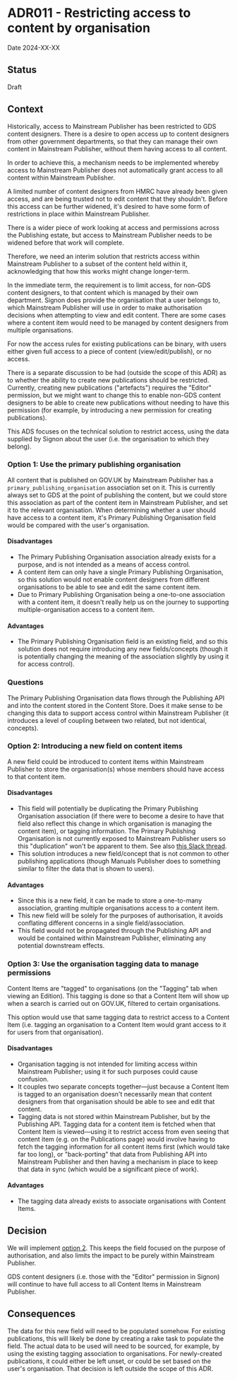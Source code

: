 # ADR011 - Restricting access to content by organisation

Date 2024-XX-XX

## Status

Draft

## Context

Historically, access to Mainstream Publisher has been restricted to GDS content designers. There is a desire to open access up to content designers from other government departments, so that they can manage their own content in Mainstream Publisher, without them having access to all content.

In order to achieve this, a mechanism needs to be implemented whereby access to Mainstream Publisher does not automatically grant access to all content within Mainstream Publisher.

A limited number of content designers from HMRC have already been given access, and are being trusted not to edit content that they shouldn't. Before this access can be further widened, it's desired to have some form of restrictions in place within Mainstream Publisher. 

There is a wider piece of work looking at access and permissions across the Publishing estate, but access to Mainstream Publisher needs to be widened before that work will complete.

Therefore, we need an interim solution that restricts access within Mainstream Publisher to a subset of the content held within it, acknowledging that how this works might change longer-term.

In the immediate term, the requirement is to limit access, for non-GDS content designers, to that content which is managed by their own department. Signon does provide the organisation that a user belongs to, which Mainstream Publisher will use in order to make authorisation decisions when attempting to view and edit content. There are some cases where a content item would need to be managed by content designers from multiple organisations. 

For now the access rules for existing publications can be binary, with users either given full access to a piece of content (view/edit/publish), or no access.

There is a separate discussion to be had (outside the scope of this ADR) as to whether the ability to create new publications should be restricted. Currently, creating new publications ("artefacts") requires the "Editor" permission, but we might want to change this to enable non-GDS content designers to be able to create new publications without needing to have this permission (for example, by introducing a new permission for creating publications). 

This ADS focuses on the technical solution to restrict access, using the data supplied by Signon about the user (i.e. the organisation to which they belong).

### Option 1: Use the primary publishing organisation

All content that is published on GOV.UK by Mainstream Publisher has a `primary_publishing_organisation` association set on it. This is currently always set to GDS at the point of publishing the content, but we could store this association as part of the content item in Mainstream Publisher, and set it to the relevant organisation. When determining whether a user should have access to a content item, it's Primary Publishing Organisation field would be compared with the user's organisation.

#### Disadvantages

- The Primary Publishing Organisation association already exists for a purpose, and is not intended as a means of access control.
- A content item can only have a single Primary Publishing Organisation, so this solution would not enable content designers from different organisations to be able to see and edit the same content item.
- Due to Primary Publishing Organisation being a one-to-one association with a content item, it doesn't really help us on the journey to supporting multiple-organisation access to a content item.

#### Advantages

- The Primary Publishing Organisation field is an existing field, and so this solution does not require introducing any new fields/concepts (though it is potentially changing the meaning of the association slightly by using it for access control).

### Questions

The Primary Publishing Organisation data flows through the Publishing API and into the content stored in the Content Store. Does it make sense to be changing this data to support access control within Mainstream Publisher (it introduces a level of coupling between two related, but not identical, concepts).

### Option 2: Introducing a new field on content items

A new field could be introduced to content items within Mainstream Publisher to store the organisation(s) whose members should have access to that content item.

#### Disadvantages

- This field will potentially be duplicating the Primary Publishing Organisation association (if there were to become a desire to have that field also reflect this change in which organisation is managing the content item), or tagging information. The Primary Publishing Organisation is not currently exposed to Mainstream Publisher users so this "duplication" won't be apparent to them. See also [this Slack thread](https://gds.slack.com/archives/C051S690LGL/p1720451970243779).
- This solution introduces a new field/concept that is not common to other publishing applications (though Manuals Publisher does to something similar to filter the data that is shown to users).

#### Advantages

- Since this is a new field, it can be made to store a one-to-many association, granting multiple organisations access to a content item.
- This new field will be solely for the purposes of authorisation, it avoids conflating different concerns in a single field/association.
- This field would not be propagated through the Publishing API and would be contained within Mainstream Publisher, eliminating any potential downstream effects.

### Option 3: Use the organisation tagging data to manage permissions

Content Items are "tagged" to organisations (on the "Tagging" tab when viewing an Edition). This tagging is done so that a Content Item will show up when a search is carried out on GOV.UK, filtered to certain organisations.

This option would use that same tagging data to restrict access to a Content Item (i.e. tagging an organisation to a Content Item would grant access to it for users from that organisation).

#### Disadvantages

- Organisation tagging is not intended for limiting access within Mainstream Publisher; using it for such purposes could cause confusion.
- It couples two separate concepts together—just because a Content Item is tagged to an organisation doesn't necessarily mean that content designers from that organisation should be able to see and edit that content.
- Tagging data is not stored within Mainstream Publisher, but by the Publishing API. Tagging data for a content item is fetched when that Content Item is viewed—using it to restrict access from even seeing that content item (e.g. on the Publications page) would involve having to fetch the tagging information for all content items first (which would take far too long), or "back-porting" that data from Publishing API into Mainstream Publisher and then having a mechanism in place to keep that data in sync (which would be a significant piece of work).

#### Advantages

- The tagging data already exists to associate organisations with Content Items.

## Decision

We will implement [option 2](#option-2-introducing-a-new-field-on-content-items). This keeps the field focused on the purpose of authorisation, and also limits the impact to be purely within Mainstream Publisher.

GDS content designers (i.e. those with the "Editor" permission in Signon) will continue to have full access to all Content Items in Mainstream Publisher.

## Consequences

The data for this new field will need to be populated somehow. For existing publications, this will likely be done by creating a rake task to populate the field. The actual data to be used will need to be sourced, for example, by using the existing tagging association to organisations. For newly-created publications, it could either be left unset, or could be set based on the user's organisation. That decision is left outside the scope of this ADR. 
